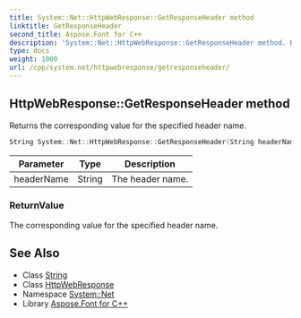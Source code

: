 ```yaml
---
title: System::Net::HttpWebResponse::GetResponseHeader method
linktitle: GetResponseHeader
second_title: Aspose.Font for C++
description: 'System::Net::HttpWebResponse::GetResponseHeader method. Returns the corresponding value for the specified header name in C++.'
type: docs
weight: 1000
url: /cpp/system.net/httpwebresponse/getresponseheader/
---
```

## HttpWebResponse::GetResponseHeader method


Returns the corresponding value for the specified header name.

```cpp
String System::Net::HttpWebResponse::GetResponseHeader(String headerName)
```


| Parameter | Type | Description |
| --- | --- | --- |
| headerName | String | The header name. |

### ReturnValue

The corresponding value for the specified header name.

## See Also

* Class [String](../../../system/string/)
* Class [HttpWebResponse](../)
* Namespace [System::Net](../../)
* Library [Aspose.Font for C++](../../../)
